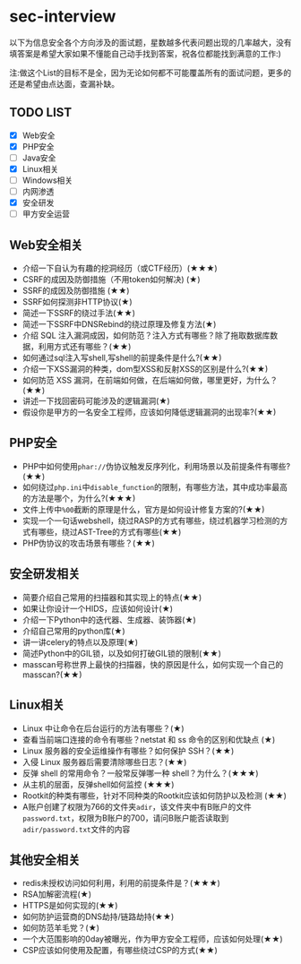 # sec-interview
以下为信息安全各个方向涉及的面试题，星数越多代表问题出现的几率越大，没有填答案是希望大家如果不懂能自己动手找到答案，祝各位都能找到满意的工作:)

注:做这个List的目标不是全，因为无论如何都不可能覆盖所有的面试问题，更多的还是希望由点达面，查漏补缺。

## TODO LIST

- [x] Web安全
- [x] PHP安全
- [ ] Java安全
- [x] Linux相关
- [ ] Windows相关
- [ ] 内网渗透
- [x] 安全研发
- [ ] 甲方安全运营

## Web安全相关

- 介绍一下自认为有趣的挖洞经历（或CTF经历）(★★★)
- CSRF的成因及防御措施（不用token如何解决) (★)
- SSRF的成因及防御措施 (★★)
- SSRF如何探测非HTTP协议(★)
- 简述一下SSRF的绕过手法(★★)
- 简述一下SSRF中DNSRebind的绕过原理及修复方法(★)
- 介绍 SQL 注入漏洞成因，如何防范？注入方式有哪些？除了拖取数据库数据，利用方式还有哪些？(★★)
- 如何通过sql注入写shell,写shell的前提条件是什么?(★★)
- 介绍一下XSS漏洞的种类，dom型XSS和反射XSS的区别是什么?(★★)
- 如何防范 XSS 漏洞，在前端如何做，在后端如何做，哪里更好，为什么？(★★)
- 讲述一下找回密码可能涉及的逻辑漏洞(★)
- 假设你是甲方的一名安全工程师，应该如何降低逻辑漏洞的出现率?(★★)

## PHP安全

- PHP中如何使用`phar://`伪协议触发反序列化，利用场景以及前提条件有哪些?(★★)
- 如何绕过`php.ini`中`disable_function`的限制，有哪些方法，其中成功率最高的方法是哪个，为什么?(★★★)
- 文件上传中`%00`截断的原理是什么，官方是如何设计修复方案的?(★★)
- 实现一个一句话webshell，绕过RASP的方式有哪些，绕过机器学习检测的方式有哪些，绕过AST-Tree的方式有哪些(★★)
- PHP伪协议的攻击场景有哪些？(★★)

## 安全研发相关

- 简要介绍自己常用的扫描器和其实现上的特点(★★)
- 如果让你设计一个HIDS，应该如何设计(★)
- 介绍一下Python中的迭代器、生成器、装饰器(★)
- 介绍自己常用的python库(★)
- 讲一讲celery的特点以及原理(★)
- 简述Python中的GIL锁，以及如何打破GIL锁的限制(★★)
- masscan号称世界上最快的扫描器，快的原因是什么，如何实现一个自己的masscan?(★★)

## Linux相关

- Linux 中让命令在后台运行的方法有哪些？(★)
- 查看当前端口连接的命令有哪些？netstat 和 ss 命令的区别和优缺点 (★)
- Linux 服务器的安全运维操作有哪些？如何保护 SSH？(★★)
- 入侵 Linux 服务器后需要清除哪些日志？(★★)
- 反弹 shell 的常用命令？一般常反弹哪一种 shell？为什么？(★★★)
- 从主机的层面，反弹shell如何监控 (★★★)
- Rootkit的种类有哪些，针对不同种类的Rootkit应该如何防护以及检测 (★★)
- A账户创建了权限为766的文件夹`adir`，该文件夹中有B账户的文件`password.txt`，权限为B账户的700，请问B账户能否读取到`adir/password.txt`文件的内容


## 其他安全相关
- redis未授权访问如何利用，利用的前提条件是？(★★★)
- RSA加解密流程(★)
- HTTPS是如何实现的(★★)
- 如何防护运营商的DNS劫持/链路劫持(★★)
- 如何防范羊毛党？(★)
- 一个大范围影响的0day被曝光，作为甲方安全工程师，应该如何处理(★★)
- CSP应该如何使用及配置，有哪些绕过CSP的方式(★★)
